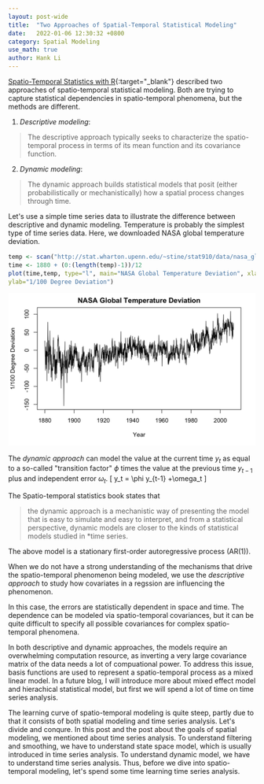 ```yaml
---
layout: post-wide
title:  "Two Approaches of Spatial-Temporal Statistical Modeling"
date:   2022-01-06 12:30:32 +0800
category: Spatial Modeling
use_math: true
author: Hank Li
---
```


[Spatio-Temporal Statistics with R](https://spacetimewithr.org/Spatio-Temporal%20Statistics%20with%20R.pdf){:target="_blank"} described two approaches of spatio-temporal statistical modeling. Both are trying to capture statistical dependencies in spatio-temporal phenomena, but the methods are different.
1. *Descriptive modeling*:
>The descriptive approach typically seeks to characterize the spatio-temporal process in terms of its mean function and its covariance function.
2. *Dynamic modeling*:
>The dynamic approach builds statistical models that posit (either probabilistically or mechanistically) how a spatial process changes through time.

Let's use a simple time series data to illustrate the difference between descriptive and dynamic modeling. Temperature is probably the simplest type of time series data. Here, we downloaded NASA global temperature deviation.

```r
temp <- scan("http://stat.wharton.upenn.edu/~stine/stat910/data/nasa_global.dat")
time <- 1880 + (0:(length(temp)-1))/12
plot(time,temp, type="l", main="NASA Global Temperature Deviation", xlab="Year", \
ylab="1/100 Degree Deviation")
```

![temperature](/blog-spatial-modelling/assets/temperature.png)

The *dynamic approach* can model the value at the current time $y_t$ as equal to a so-called "transition factor" $\phi$ times the value at the previous time $y_{t-1}$ plus and independent error $\omega_t$.
\[
y_t = \phi y_{t-1} +\omega_t
\]

The Spatio-temporal statistics book states that
> the dynamic approach is a mechanistic way of presenting the model that is easy to simulate and easy to interpret, and from a statistical perspective, dynamic models are closer to the kinds of statistical models studied in *time series.

The above model is a stationary first-order autoregressive process (AR(1)).

When we do not have a strong understanding of the mechanisms that drive the spatio-temporal phenomenon being modeled, we use the *descriptive approach* to study how covariates in a regssion are influencing the phenomenon.

In this case, the errors are statistically dependent in space and time. The dependence can be modeled via spatio-temporal covariances, but it can be quite difficult to specify all possible covariances for complex spatio-temporal phenomena.

In both descriptive and dynamic approaches, the models require an overwhelming computation resource, as inverting a very large covariance matrix of the data needs a lot of compuational power.
To address this issue, basis functions are used to represent a spatio-temporal process as a mixed linear model. In a future blog, I will introduce more about mixed effect model and hierachical statistical model, but first we will spend a lot of time on time series analysis.

The learning curve of spatio-temporal modeling is quite steep, partly due to that it consists of both spatial modeling and time series analysis. Let's divide and conqure.
In this post and the post about the goals of spatial modeling, we mentioned about time series analysis. To understand filtering and smoothing, we have to understand state space model, which is usually introduced in time series analysis. To understand dynamic model, we have to understand time series analysis. Thus, before we dive into spatio-temporal modeling, let's spend some time learning time series analysis. 


